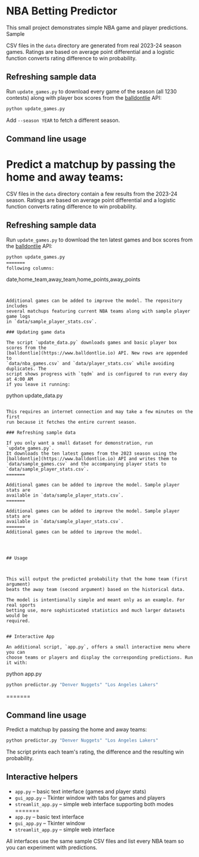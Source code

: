 # NBA Betting Predictor

This small project demonstrates simple NBA game and player predictions. Sample

CSV files in the `data` directory are generated from real 2023-24 season games.
Ratings are based on average point differential and a logistic function
converts rating difference to win probability.

## Refreshing sample data

Run `update_games.py` to download every game of the season (all 1230 contests)
along with player box scores from the
[balldontlie](https://www.balldontlie.io) API:

```bash
python update_games.py
```
Add `--season YEAR` to fetch a different season.

## Command line usage

Predict a matchup by passing the home and away teams:
=======
CSV files in the `data` directory contain a few results from the 2023-24
season. Ratings are based on average point differential and a logistic function
converts rating difference to win probability.

## Refreshing sample data

Run `update_games.py` to download the ten latest games and box scores from the
[balldontlie](https://www.balldontlie.io) API:


```bash
python update_games.py
=======
following columns:

```
date,home_team,away_team,home_points,away_points
```


Additional games can be added to improve the model. The repository includes
several matchups featuring current NBA teams along with sample player game logs
in `data/sample_player_stats.csv`.

### Updating game data

The script `update_data.py` downloads games and basic player box scores from the
[balldontlie](https://www.balldontlie.io) API. New rows are appended to
`data/nba_games.csv` and `data/player_stats.csv` while avoiding duplicates. The
script shows progress with `tqdm` and is configured to run every day at 4:00 AM
if you leave it running:

```
python update_data.py
```

This requires an internet connection and may take a few minutes on the first
run because it fetches the entire current season.

### Refreshing sample data

If you only want a small dataset for demonstration, run `update_games.py`.
It downloads the ten latest games from the 2023 season using the
[balldontlie](https://www.balldontlie.io) API and writes them to
`data/sample_games.csv` and the accompanying player stats to
`data/sample_player_stats.csv`.
=======

Additional games can be added to improve the model. Sample player stats are
available in `data/sample_player_stats.csv`.
=======

Additional games can be added to improve the model. Sample player stats are
available in `data/sample_player_stats.csv`.
=======
Additional games can be added to improve the model.




## Usage



This will output the predicted probability that the home team (first argument)
beats the away team (second argument) based on the historical data.

The model is intentionally simple and meant only as an example. For real sports
betting use, more sophisticated statistics and much larger datasets would be
required.


## Interactive App

An additional script, `app.py`, offers a small interactive menu where you can
choose teams or players and display the corresponding predictions. Run it with:

```
python app.py


```bash
python predictor.py "Denver Nuggets" "Los Angeles Lakers"
```


=======
## Command line usage

Predict a matchup by passing the home and away teams:

```bash
python predictor.py "Denver Nuggets" "Los Angeles Lakers"
```


The script prints each team's rating, the difference and the resulting win
probability.

## Interactive helpers


- `app.py` – basic text interface (games and player stats)
- `gui_app.py` – Tkinter window with tabs for games and players
- `streamlit_app.py` – simple web interface supporting both modes
=======
- `app.py` – basic text interface
- `gui_app.py` – Tkinter window
- `streamlit_app.py` – simple web interface


All interfaces use the same sample CSV files and list every NBA team so you can
experiment with predictions.
